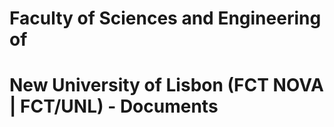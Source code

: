# Faculty of Sciences and Engineering of 
# New University of Lisbon (FCT NOVA | FCT/UNL) - Documents
